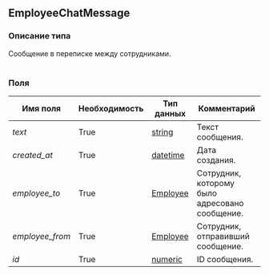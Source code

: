 
## EmployeeChatMessage

### Описание типа
Сообщение в переписке между сотрудниками.<br/><br/>
### Поля

| Имя поля | Необходимость | Тип данных | Комментарий |
|---|---|---|---|
|*text*|True|[string](/docs/types/string.md)|Текст сообщения.<br/>|
|*created_at*|True|[datetime](/docs/types/datetime.md)|Дата создания.<br/>|
|*employee_to*|True|[Employee](/docs/types/Employee.md)|Сотрудник, которому было адресовано сообщение.<br/>|
|*employee_from*|True|[Employee](/docs/types/Employee.md)|Сотрудник, отправивший сообщение.<br/>|
|*id*|True|[numeric](/docs/types/numeric.md)|ID сообщения.<br/>|
